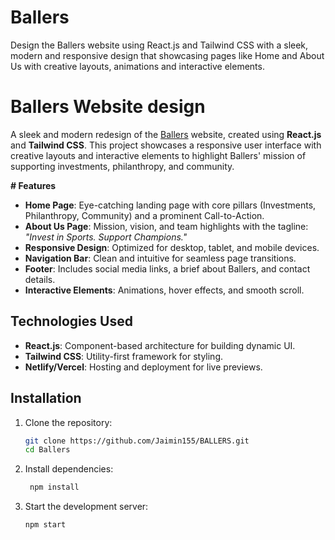 # Ballers
Design the Ballers website using React.js and Tailwind CSS with a sleek, modern and responsive design that showcasing pages like Home and About Us with creative layouts, animations and interactive elements.

# Ballers Website design

A sleek and modern redesign of the [Ballers](https://ballerslife.co) website, created using **React.js** and **Tailwind CSS**. This project showcases a responsive user interface with creative layouts and interactive elements to highlight Ballers' mission of supporting investments, philanthropy, and community.

**# Features**
- **Home Page**: Eye-catching landing page with core pillars (Investments, Philanthropy, Community) and a prominent Call-to-Action.
- **About Us Page**: Mission, vision, and team highlights with the tagline: *"Invest in Sports. Support Champions."*
- **Responsive Design**: Optimized for desktop, tablet, and mobile devices.
- **Navigation Bar**: Clean and intuitive for seamless page transitions.
- **Footer**: Includes social media links, a brief about Ballers, and contact details.
- **Interactive Elements**: Animations, hover effects, and smooth scroll.

## Technologies Used
- **React.js**: Component-based architecture for building dynamic UI.
- **Tailwind CSS**: Utility-first framework for styling.
- **Netlify/Vercel**: Hosting and deployment for live previews.

## Installation

1. Clone the repository:
   ```bash
   git clone https://github.com/Jaimin155/BALLERS.git
   cd Ballers
   
2. Install dependencies:
   ```bash
    npm install

3. Start the development server:
   ```bash
   npm start
   
